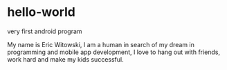 # hello-world
very first android program

My name is Eric Witowski, I am a human in search of my dream in programming and mobile app development, I love to hang out with friends, work hard and make my kids successful.
